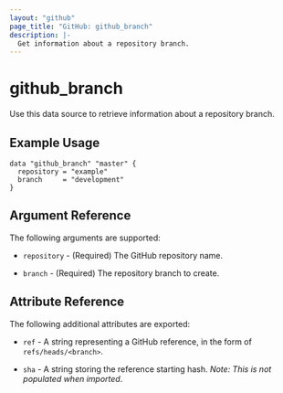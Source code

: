 ```yaml
---
layout: "github"
page_title: "GitHub: github_branch"
description: |-
  Get information about a repository branch.
---
```


# github\_branch

Use this data source to retrieve information about a repository branch.

## Example Usage

```hcl
data "github_branch" "master" {
  repository = "example"
  branch     = "development"
}
```

## Argument Reference

The following arguments are supported:

* `repository` - (Required) The GitHub repository name.

* `branch` - (Required) The repository branch to create.

## Attribute Reference

The following additional attributes are exported:

* `ref` - A string representing a GitHub reference, in the form of `refs/heads/<branch>`.

* `sha` - A string storing the reference starting hash.
  _Note: This is not populated when imported_.

